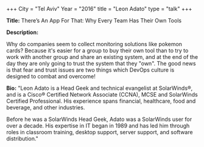 +++
City = "Tel Aviv"
Year = "2016"
title = "Leon Adato"
type = "talk"
+++

<div class="span-15  ">
  <div class="span-15  last ">
  <p><strong>Title:</strong>
  There’s An App For That: Why Every Team Has Their Own Tools
  </p>

  <p><strong>Description:</strong></p>

  <p>Why do companies seem to collect monitoring solutions like pokemon cards?  Because it's easier for a group to buy their own tool than to try to work with another group and share an existing system, and at the end of the day they are only going to trust the system that they "own". The good news is that fear and trust issues are two things which DevOps culture is designed to combat and overcome!</p>
    <p><strong>Bio:</strong>
"Leon Adato is a Head Geek and technical evangelist at SolarWinds®, and is a Cisco® Certified Network Associate (CCNA), MCSE and SolarWinds Certified Professional. His experience spans financial, healthcare, food and beverage, and other industries.

Before he was a SolarWinds Head Geek, Adato was a SolarWinds user for over a decade. His expertise in IT began in 1989 and has led him through roles in classroom training, desktop support, server support, and software distribution."  </p>


  </div>
</div>
